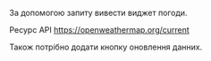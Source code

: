 За допомогою запиту вивести виджет погоди. 

Ресурс API https://openweathermap.org/current

Також потрібно додати кнопку оновлення данних.